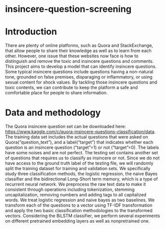 # insincere-question-screening


# Introduction 
There are plenty of online platforms, such as Quora and StackExchange, that allow people to share their knowledge as well as to learn from each other. However, one issue that these websites now face is how to distinguish and remove the toxic and insincere questions and comments. This project aims to develop a model that can identify insincere questions. Some typical insincere questions include questions having a non-natural tone, grounded on false premises, disparaging or inflammatory, or using sexual content for shock values. By tackling those insincere questions and toxic contents, we can contribute to keep the platform a safe and comfortable place for people to share information. 

# Data and methodology 
The Quora insincere question set can be downloaded here: https://www.kaggle.com/c/quora-insincere-questions-classification/data. The training data set includes the actual questions that were asked on Quora(“question_text”), and a label(“target”) that indicates whether each question is an insincere question (“target”=1) or not (“target”=0). The labels have some noises and are not perfect. The testing set contains another set of questions that requires us to classify as insincere or not. 
Since we do not have access to the ground truth label of the testing file, we will randomly split the training dataset for training and validation sets. 
We specifically study three classification methods, the logistic regression, the naive Bayes classifier and the bidirectional Long-Short term memory, which is a type of recurrent neural network.
We preprocess the raw text data to make it consistent through operations including tokenization, stemming uncapitalization, removing numbers and adding tags to all capitalized words. 
We treat logistic regression and naive bayes as two baselines. We transform each of the questions to a vector using TF-IDF transformation and apply the two basic classification methodologies to the transformed vectors. 
Considering the BiLSTM classifier, we perform several experiments on different pretrained embedding layers as well as nonpretrained one. 



